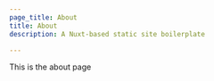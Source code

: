 ```yaml
---
page_title: About
title: About
description: A Nuxt-based static site boilerplate

---
```

This is the about page
